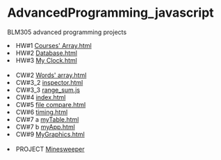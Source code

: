 # AdvancedProgramming_javascript
BLM305 advanced programming projects 

<li>
HW#1
<a href= "https://alaamarawi.github.io/AdvancedProgramming_javascript/HW1/Courses'%20Array.html">Courses' Array.html </a>
</li>
<li>
HW#2
<a href= "https://alaamarawi.github.io/AdvancedProgramming_javascript/HW2/Database.html">Database.html </a>
</li>
<li>
HW#3
<a href= "https://alaamarawi.github.io/AdvancedProgramming_javascript//HW3/My%20Clock.html">My Clock.html </a>
</li>
</br>
<li>
CW#2
<a href= "https://alaamarawi.github.io/AdvancedProgramming_javascript/CW2/Words'%20array.html">Words' array.html </a>
</li>
<li>
CW#3_2
<a href= "https://alaamarawi.github.io/AdvancedProgramming_javascript/CW3/2/inspector.html">inspector.html </a>
</li>
<li>
CW#3_3
<a href= "https://alaamarawi.github.io/AdvancedProgramming_javascript/CW3/3/range_sum.js">range_sum.js </a>
</li>
<li>
CW#4
<a href= "https://alaamarawi.github.io/AdvancedProgramming_javascript/CW4/index.html">index.html</a>
</li>
<li>
CW#5
<a href= "https://alaamarawi.github.io/AdvancedProgramming_javascript/CW5/file%20compare.html">file compare.html</a>
</li>
<li>
CW#6
<a href= "https://alaamarawi.github.io/AdvancedProgramming_javascript/CW6/timing.html">timing.html</a>
</li>
<li>
CW#7 a
<a href= "https://alaamarawi.github.io/AdvancedProgramming_javascript/CW7/myTable.html">myTable.html</a>
</li>
<li>
CW#7 b
<a href= "https://alaamarawi.github.io/AdvancedProgramming_javascript/CW7/myApp.html">myApp.html</a>
</li>
<li>
CW#9
<a href= "https://alaamarawi.github.io/AdvancedProgramming_javascript//CW9/MyGraphics.html">MyGraphics.html</a>
</li>
</br>
<li>
PROJECT
<a href= "https://alaamarawi.github.io/AdvancedProgramming_javascript/Project_minesweeper/minesweeper.html"> Minesweeper</a>
</li>

